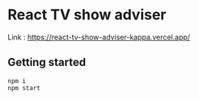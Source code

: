 # React TV show adviser
Link :  https://react-tv-show-adviser-kappa.vercel.app/

## Getting started

```shell
npm i
npm start
```
